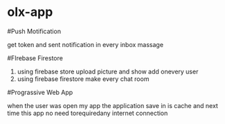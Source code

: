 # olx-app

#Push Motification

get token and sent notification in every inbox massage

#FIrebase Firestore

1. using firebase store upload picture and show add onevery user
2. using firebase firestore make every chat room

#Prograssive Web App

when the user was open my app the application save in is cache and next time this app no need torequiredany internet connection

